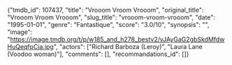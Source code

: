 {"tmdb_id": 107437, "title": "Vrooom Vroom Vrooom", "original_title": "Vrooom Vroom Vrooom", "slug_title": "vrooom-vroom-vrooom", "date": "1995-01-01", "genre": "Fantastique", "score": "3.0/10", "synopsis": "", "image": "https://image.tmdb.org/t/p/w185_and_h278_bestv2/vJAyGaG2gbSkdMfdwHuQeqfpCia.jpg", "actors": ["Richard Barboza (Leroy)", "Laura Lane (Voodoo woman)"], "comments": [], "recommandations_id": []}